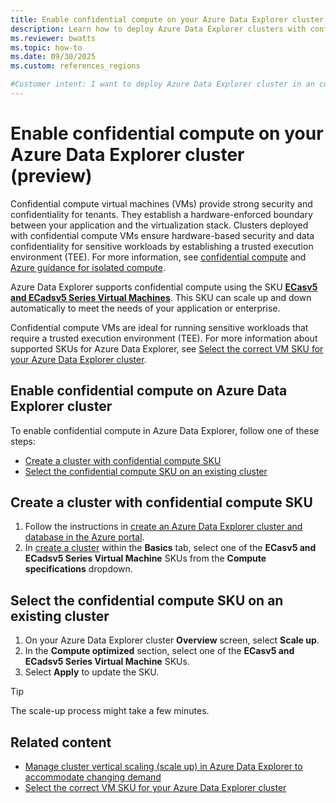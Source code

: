 ```yaml
---
title: Enable confidential compute on your Azure Data Explorer cluster
description: Learn how to deploy Azure Data Explorer clusters with confidential compute SKUs for hardware-based security and sensitive workload protection.
ms.reviewer: bwatts
ms.topic: how-to
ms.date: 09/30/2025
ms.custom: references_regions

#Customer intent: I want to deploy Azure Data Explorer cluster in an confidential compute SKU.
---
```


# Enable confidential compute on your Azure Data Explorer cluster (preview)

Confidential compute virtual machines (VMs) provide strong security and confidentiality for tenants. They establish a hardware-enforced boundary between your application and the virtualization stack. Clusters deployed with confidential compute VMs ensure hardware-based security and data confidentiality for sensitive workloads by establishing a trusted execution environment (TEE). For more information, see [confidential compute](/azure/confidential-computing/confidential-vm-overview) and [Azure guidance for isolated compute](/azure/confidential-computing/confidential-vm-faq).

Azure Data Explorer supports confidential compute using the SKU [**ECasv5 and ECadsv5 Series Virtual Machines**](https://learn.microsoft.com/azure/virtual-machines/ecasv5-ecadsv5-series). This SKU can scale up and down automatically to meet the needs of your application or enterprise.

Confidential compute VMs are ideal for running sensitive workloads that require a trusted execution environment (TEE). For more information about supported SKUs for Azure Data Explorer, see [Select the correct VM SKU for your Azure Data Explorer cluster](manage-cluster-choose-sku.md).

## Enable confidential compute on Azure Data Explorer cluster

To enable confidential compute in Azure Data Explorer, follow one of these steps:

* [Create a cluster with confidential compute SKU](#create-a-cluster-with-confidential-compute-sku)
* [Select the confidential compute SKU on an existing cluster](#select-the-confidential-compute-sku-on-an-existing-cluster)

## Create a cluster with confidential compute SKU

1. Follow the instructions in [create an Azure Data Explorer cluster and database in the Azure portal](create-cluster-and-database.md).
2. In [create a cluster](create-cluster-and-database.md#create-a-cluster) within the **Basics** tab, select one of the **ECasv5 and ECadsv5 Series Virtual Machine** SKUs from the **Compute specifications** dropdown.

## Select the confidential compute SKU on an existing cluster

1. On your Azure Data Explorer cluster **Overview** screen, select **Scale up**.
1. In the **Compute optimized** section, select one of the **ECasv5 and ECadsv5 Series Virtual Machine** SKUs.
1. Select **Apply** to update the SKU.

> [!TIP]
> The scale-up process might take a few minutes.

## Related content

* [Manage cluster vertical scaling (scale up) in Azure Data Explorer to accommodate changing demand](manage-cluster-vertical-scaling.md)
* [Select the correct VM SKU for your Azure Data Explorer cluster](manage-cluster-choose-sku.md)

